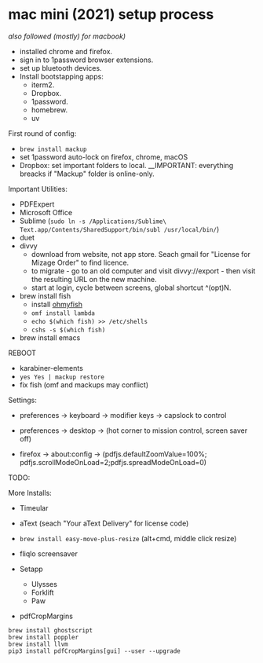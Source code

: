 # mac mini (2021) setup process
_also followed (mostly) for macbook)_

* installed chrome and firefox.
* sign in to 1password browser extensions.
* set up bluetooth devices.
* Install bootstapping apps:
  * iterm2.
  * Dropbox.
  * 1password.
  * homebrew.
  * uv

First round of config:
 * `brew install mackup`
 *  set 1password auto-lock on firefox, chrome, macOS
 * Dropbox: set important folders to local. __IMPORTANT: everything breacks if "Mackup" folder is online-only.
 
Important Utilities:
 * PDFExpert
 * Microsoft Office
 * Sublime (`sudo ln -s /Applications/Sublime\ Text.app/Contents/SharedSupport/bin/subl /usr/local/bin/`)
 * duet
 * divvy 
    * download from website, not app store. Seach gmail for "License for Mizage Order" to find licence.
    * to migrate - go to an old computer and visit divvy://export - then visit the resulting URL on the new machine.
    * start at login, cycle between screens, global shortcut ^(opt)N.
 * brew install fish
   * install [ohmyfish](https://github.com/oh-my-fish/oh-my-fish)
   * `omf install lambda`
   * `echo $(which fish) >> /etc/shells`
   * `cshs -s $(which fish)`
 * brew install emacs
 
 REBOOT
 
  * karabiner-elements
  * `yes Yes | mackup restore`
  * fix fish (omf and mackups may conflict)
  
  
Settings:
  * preferences -> keyboard -> modifier keys -> capslock to control
  * preferences -> desktop -> (hot corner to mission control, screen saver off)

  * firefox -> about:config -> (pdfjs.defaultZoomValue=100%; pdfjs.scrollModeOnLoad=2;pdfjs.spreadModeOnLoad=0)


TODO:

More Installs:
 * Timeular
 * aText (seach "Your aText Delivery" for license code)
 * `brew install easy-move-plus-resize` (alt+cmd, middle click resize)
 * fliqlo screensaver
 * Setapp
   * Ulysses
   * Forklift
   * Paw

 * pdfCropMargins
```
brew install ghostscript
brew install poppler
brew install llvm
pip3 install pdfCropMargins[gui] --user --upgrade
```
